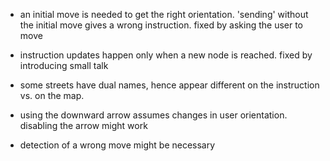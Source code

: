 * an initial move is needed to get the right orientation. 'sending' without the initial move gives a wrong instruction. fixed by asking the user to move

* instruction updates happen only when a new node is reached. fixed by introducing small talk

* some streets have dual names, hence appear different on the instruction vs. on the map. 

* using the downward arrow assumes changes in user orientation. disabling the arrow might work

* detection of a wrong move might be necessary
